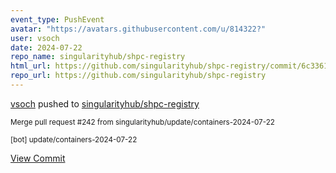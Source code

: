 ```yaml
---
event_type: PushEvent
avatar: "https://avatars.githubusercontent.com/u/814322?"
user: vsoch
date: 2024-07-22
repo_name: singularityhub/shpc-registry
html_url: https://github.com/singularityhub/shpc-registry/commit/6c336196189ced5c6893fc3382a45eb605d4df25
repo_url: https://github.com/singularityhub/shpc-registry
---
```


<a href='https://github.com/vsoch' target='_blank'>vsoch</a> pushed to <a href='https://github.com/singularityhub/shpc-registry' target='_blank'>singularityhub/shpc-registry</a>

<small>Merge pull request #242 from singularityhub/update/containers-2024-07-22

[bot] update/containers-2024-07-22</small>

<a href='https://github.com/singularityhub/shpc-registry/commit/6c336196189ced5c6893fc3382a45eb605d4df25' target='_blank'>View Commit</a>